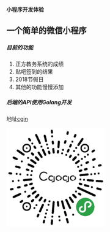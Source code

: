 #### 小程序开发体验


一个简单的微信小程序
-----

##### 目前的功能

1. 正方教务系统的成绩
2. 贴吧签到的结果
3. 2018节假日
4. 其他的功能慢慢添加

##### 后端的API使用Golang开发
地址[cgin](https://github.com/pkmm/cgin)

![image](https://github.com/pkmm/cgogo/blob/master/images/cgogo.jpg)